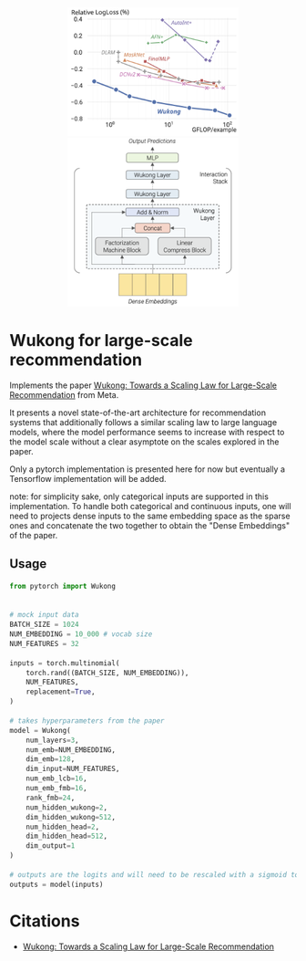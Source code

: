 <p align="middle">
  <img src="assets/scaling-law.png" width="300"/>
  <img src="assets/architecture.png" width="300"/>
</p>


# Wukong for large-scale recommendation

Implements the paper [Wukong: Towards a Scaling Law for Large-Scale Recommendation](https://arxiv.org/abs/2403.02545v1) from Meta.

It presents a novel state-of-the-art architecture for recommendation systems that additionally follows a similar scaling law to large language models, where the model performance seems to increase with respect to the model scale without a clear asymptote on the scales explored in the paper.

Only a pytorch implementation is presented here for now but eventually a Tensorflow implementation will be added.

note: for simplicity sake, only categorical inputs are supported in this implementation. To handle both categorical and continuous inputs, one will need to projects dense inputs to the same embedding space as the sparse ones and concatenate the two together to obtain the "Dense Embeddings" of the paper.

## Usage <a name = "usage"></a>

```python
from pytorch import Wukong


# mock input data
BATCH_SIZE = 1024
NUM_EMBEDDING = 10_000 # vocab size
NUM_FEATURES = 32

inputs = torch.multinomial(
    torch.rand((BATCH_SIZE, NUM_EMBEDDING)),
    NUM_FEATURES,
    replacement=True,
)

# takes hyperparameters from the paper
model = Wukong(
    num_layers=3,
    num_emb=NUM_EMBEDDING,
    dim_emb=128,
    dim_input=NUM_FEATURES,
    num_emb_lcb=16,
    num_emb_fmb=16,
    rank_fmb=24,
    num_hidden_wukong=2,
    dim_hidden_wukong=512,
    num_hidden_head=2,
    dim_hidden_head=512,
    dim_output=1
)

# outputs are the logits and will need to be rescaled with a sigmoid to get a probability
outputs = model(inputs)

```

# Citations

- [Wukong: Towards a Scaling Law for Large-Scale Recommendation](https://arxiv.org/abs/2403.02545v1)
